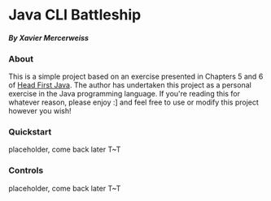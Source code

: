 # Java CLI Battleship
#### *By Xavier Mercerweiss*
### **About**
This is a simple project based on an exercise presented in Chapters 5 and 6 of [Head First Java](https://www.oreilly.com/library/view/head-first-java/9781492091646/). The author has undertaken
this project as a personal exercise in the Java programming language. If you're reading this for whatever reason, please enjoy :] and feel free to use or modify this project however you wish!

### **Quickstart**
placeholder, come back later T~T

### **Controls**
placeholder, come back later T~T

